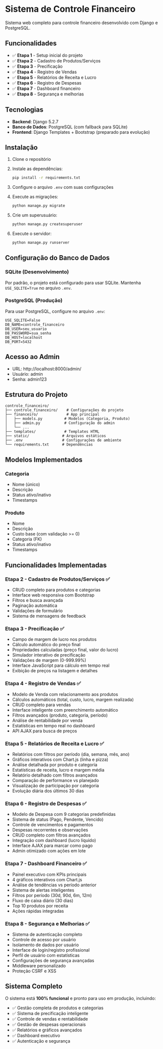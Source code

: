 # Sistema de Controle Financeiro

Sistema web completo para controle financeiro desenvolvido com Django e PostgreSQL.

## Funcionalidades

- ✅ **Etapa 1** - Setup inicial do projeto
- ✅ **Etapa 2** - Cadastro de Produtos/Serviços
- ✅ **Etapa 3** - Precificação
- ✅ **Etapa 4** - Registro de Vendas
- ✅ **Etapa 5** - Relatórios de Receita e Lucro
- ✅ **Etapa 6** - Registro de Despesas
- ✅ **Etapa 7** - Dashboard financeiro
- ✅ **Etapa 8** - Segurança e melhorias

## Tecnologias

- **Backend**: Django 5.2.7
- **Banco de Dados**: PostgreSQL (com fallback para SQLite)
- **Frontend**: Django Templates + Bootstrap (preparado para evolução)

## Instalação

1. Clone o repositório
2. Instale as dependências:
   ```bash
   pip install -r requirements.txt
   ```

3. Configure o arquivo `.env` com suas configurações

4. Execute as migrações:
   ```bash
   python manage.py migrate
   ```

5. Crie um superusuário:
   ```bash
   python manage.py createsuperuser
   ```

6. Execute o servidor:
   ```bash
   python manage.py runserver
   ```

## Configuração do Banco de Dados

### SQLite (Desenvolvimento)
Por padrão, o projeto está configurado para usar SQLite. Mantenha `USE_SQLITE=True` no arquivo `.env`.

### PostgreSQL (Produção)
Para usar PostgreSQL, configure no arquivo `.env`:
```
USE_SQLITE=False
DB_NAME=controle_financeiro
DB_USER=seu_usuario
DB_PASSWORD=sua_senha
DB_HOST=localhost
DB_PORT=5432
```

## Acesso ao Admin

- URL: http://localhost:8000/admin/
- Usuário: admin
- Senha: admin123

## Estrutura do Projeto

```
controle_financeiro/
├── controle_financeiro/    # Configurações do projeto
├── financeiro/             # App principal
│   ├── models.py          # Modelos (Categoria, Produto)
│   ├── admin.py           # Configuração do admin
│   └── ...
├── templates/             # Templates HTML
├── static/               # Arquivos estáticos
├── .env                  # Configurações de ambiente
└── requirements.txt      # Dependências
```

## Modelos Implementados

### Categoria
- Nome (único)
- Descrição
- Status ativo/inativo
- Timestamps

### Produto
- Nome
- Descrição
- Custo base (com validação >= 0)
- Categoria (FK)
- Status ativo/inativo
- Timestamps

## Funcionalidades Implementadas

### Etapa 2 - Cadastro de Produtos/Serviços ✅
- CRUD completo para produtos e categorias
- Interface web responsiva com Bootstrap
- Filtros e busca avançada
- Paginação automática
- Validações de formulário
- Sistema de mensagens de feedback

### Etapa 3 - Precificação ✅
- Campo de margem de lucro nos produtos
- Cálculo automático do preço final
- Propriedades calculadas (preço final, valor do lucro)
- Simulador interativo de precificação
- Validações de margem (0-999.99%)
- Interface JavaScript para cálculo em tempo real
- Exibição de preços na listagem e detalhes

### Etapa 4 - Registro de Vendas ✅
- Modelo de Venda com relacionamento aos produtos
- Cálculos automáticos (total, custo, lucro, margem realizada)
- CRUD completo para vendas
- Interface inteligente com preenchimento automático
- Filtros avançados (produto, categoria, período)
- Análise de rentabilidade por venda
- Estatísticas em tempo real no dashboard
- API AJAX para busca de preços

### Etapa 5 - Relatórios de Receita e Lucro ✅
- Relatórios com filtros por período (dia, semana, mês, ano)
- Gráficos interativos com Chart.js (linha e pizza)
- Análise detalhada por produto e categoria
- Estatísticas de receita, lucro e margem média
- Relatório detalhado com filtros avançados
- Comparação de performance vs planejado
- Visualização de participação por categoria
- Evolução diária dos últimos 30 dias

### Etapa 6 - Registro de Despesas ✅
- Modelo de Despesa com 9 categorias predefinidas
- Sistema de status (Pago, Pendente, Vencido)
- Controle de vencimentos e pagamentos
- Despesas recorrentes e observações
- CRUD completo com filtros avançados
- Integração com dashboard (lucro líquido)
- Interface AJAX para marcar como pago
- Admin otimizado com ações em lote

### Etapa 7 - Dashboard Financeiro ✅
- Painel executivo com KPIs principais
- 4 gráficos interativos com Chart.js
- Análise de tendências vs período anterior
- Sistema de alertas inteligentes
- Filtros por período (30d, 90d, 6m, 12m)
- Fluxo de caixa diário (30 dias)
- Top 10 produtos por receita
- Ações rápidas integradas

### Etapa 8 - Segurança e Melhorias ✅
- Sistema de autenticação completo
- Controle de acesso por usuário
- Isolamento de dados por usuário
- Interface de login/registro profissional
- Perfil de usuário com estatísticas
- Configurações de segurança avançadas
- Middleware personalizado
- Proteção CSRF e XSS

## Sistema Completo

O sistema está **100% funcional** e pronto para uso em produção, incluindo:
- ✅ Gestão completa de produtos e categorias
- ✅ Sistema de precificação inteligente
- ✅ Controle de vendas e rentabilidade
- ✅ Gestão de despesas operacionais
- ✅ Relatórios e gráficos avançados
- ✅ Dashboard executivo
- ✅ Autenticação e segurança
